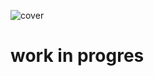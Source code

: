 ![cover](https://mir-s3-cdn-cf.behance.net/project_modules/max_1200/2bfdf790814117.5f29adb940047.png)

# work in progres
